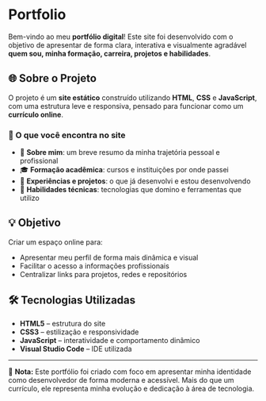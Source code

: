 # Portfolio

Bem-vindo ao meu **portfólio digital**! Este site foi desenvolvido com o objetivo de apresentar de forma clara, interativa e visualmente agradável **quem sou, minha formação, carreira, projetos e habilidades**.

## 🌐 Sobre o Projeto

O projeto é um **site estático** construído utilizando **HTML**, **CSS** e **JavaScript**, com uma estrutura leve e responsiva, pensado para funcionar como um **currículo online**.

### 🧩 O que você encontra no site

- 📌 **Sobre mim**: um breve resumo da minha trajetória pessoal e profissional
- 🎓 **Formação acadêmica**: cursos e instituições por onde passei
- 💼 **Experiências e projetos**: o que já desenvolvi e estou desenvolvendo
- 🚀 **Habilidades técnicas**: tecnologias que domino e ferramentas que utilizo

## 💡 Objetivo

Criar um espaço online para:
- Apresentar meu perfil de forma mais dinâmica e visual
- Facilitar o acesso a informações profissionais
- Centralizar links para projetos, redes e repositórios

## 🛠️ Tecnologias Utilizadas

- **HTML5** – estrutura do site
- **CSS3** – estilização e responsividade
- **JavaScript** – interatividade e comportamento dinâmico
- **Visual Studio Code** – IDE utilizada

---

📘 **Nota:** Este portfólio foi criado com foco em apresentar minha identidade como desenvolvedor de forma moderna e acessível. Mais do que um currículo, ele representa minha evolução e dedicação à área de tecnologia.
